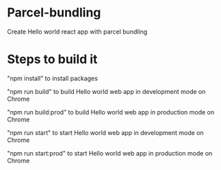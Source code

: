 # Parcel-bundling
Create Hello world react app with parcel bundling

# Steps to build it

"npm install" to install packages

"npm run build" to build Hello world web app in development mode on Chrome

"npm run build:prod" to build Hello world web app in production mode on Chrome

"npm run start" to start Hello world web app in development mode on Chrome

"npm run start:prod" to start Hello world web app in production mode on Chrome

